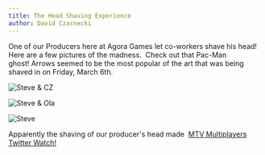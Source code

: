 ```yaml
---
title: The Head Shaving Experience
author: David Czarnecki
---
```

One of our Producers here at Agora Games let co-workers shave his head! Here are a few pictures of the madness.  Check out that Pac-Man ghost! Arrows seemed to be the most popular of the art that was being shaved in on Friday, March 6th.

![](uploads/2009/03/001.jpg "Steve & CZ")

![](uploads/2009/03/002.jpg "Steve & Ola")

![](uploads/2009/03/003.jpg "Steve")

Apparently the shaving of our producer's head made  [MTV Multiplayers Twitter Watch!](http://multiplayerblog.mtv.com/2009/03/05/game-developer-twitter-report-shaved-heads-watchmen-more/)
